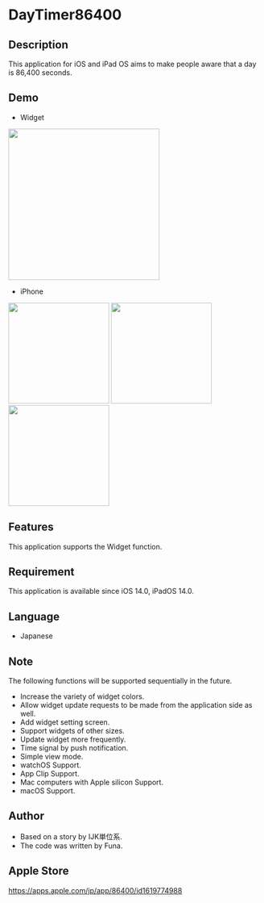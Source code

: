 # DayTimer86400
## Description
This application for iOS and iPad OS aims to make people aware that a day is 86,400 seconds.
## Demo
- Widget

<img src="https://user-images.githubusercontent.com/83420947/165809976-02d1d904-16df-4035-97de-93ab179431ea.jpg" width="300px">

- iPhone

<img src="https://user-images.githubusercontent.com/83420947/165810224-571b36d4-9c27-416f-ae8c-9be6f5c33591.png" width="200px"> <img src="https://user-images.githubusercontent.com/83420947/165810245-27f245b5-aaae-4990-bde9-19a83541e380.png" width="200px"> <img src="https://user-images.githubusercontent.com/83420947/165810261-093e332d-98f9-4bb5-bdb7-e434d05ccf10.png" width="200px">

## Features
This application supports the Widget function.
## Requirement
This application is available since iOS 14.0, iPadOS 14.0.
## Language
- Japanese
## Note
The following functions will be supported sequentially in the future.
- Increase the variety of widget colors.
- Allow widget update requests to be made from the application side as well.
- Add widget setting screen.
- Support widgets of other sizes.
- Update widget more frequently.
- Time signal by push notification.
- Simple view mode.
- watchOS Support.
- App Clip Support.
- Mac computers with Apple silicon Support.
- macOS Support.
## Author
- Based on a story by IJK単位系.
- The code was written by Funa.
## Apple Store
<https://apps.apple.com/jp/app/86400/id1619774988>
